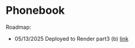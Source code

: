 # Phonebook 
Roadmap: 
- 05/13/2025 Deployed to Render part3 (b) [link](https://phonebook-part3-i6ix.onrender.com/)